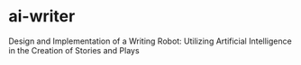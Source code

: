 # ai-writer
Design and Implementation of a Writing Robot: Utilizing Artificial Intelligence in the Creation of Stories and Plays
